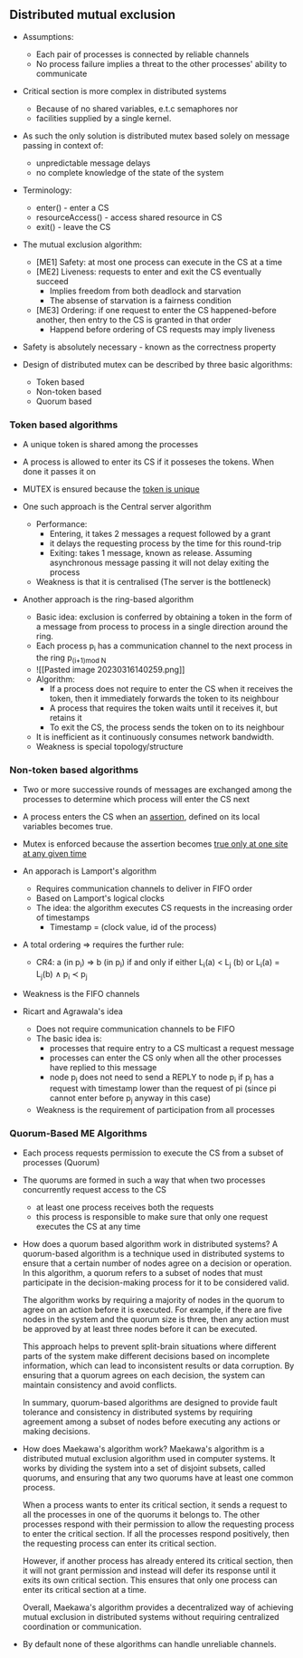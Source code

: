 ## Distributed mutual exclusion
* Assumptions:
	* Each pair of processes is connected by reliable channels
	* No process failure implies a threat to the other processes' ability to communicate

* Critical section is more complex in distributed systems
	* Because of no shared variables, e.t.c semaphores nor 
	* facilities supplied by a single kernel.
* As such the only solution is distributed mutex based solely on message passing in context of:
	* unpredictable message delays
	* no complete knowledge of the state of the system
* Terminology:
	* enter() - enter a CS
	* resourceAccess() - access shared resource in CS
	* exit() - leave the CS
* The mutual exclusion algorithm:
	* [ME1] Safety: at most one process can execute in the CS at a time  
	* [ME2] Liveness: requests to enter and exit the CS eventually succeed  
		* Implies freedom from both deadlock and starvation
		* The absense of starvation  is a fairness condition
	*  [ME3] Ordering: if one request to enter the CS happened-before another, then entry to the CS is granted in that order
		* Happend before ordering of CS requests may imply liveness
* Safety is absolutely necessary - known as the correctness property

 * Design of distributed mutex can be described by three basic algorithms:
	 * Token based
	 * Non-token based
	 * Quorum based

### Token based algorithms
* A unique token is shared among the processes
* A process is allowed to enter its CS if it posseses the tokens. When done it passes it on
* MUTEX is ensured because the <u>token is unique</u>

* One such approach is the Central server algorithm
	* Performance: 
		* Entering, it takes 2 messages a request followed by a grant
		* it delays the requesting process by the time for this round-trip
		* Exiting: takes 1 message, known as release. Assuming asynchronous message passing it will not delay exiting the process
	* Weakness is that it is centralised (The server is the bottleneck)

* Another approach is the ring-based algorithm
	* Basic idea: exclusion is conferred by obtaining a token in the form of a message from process to process in a single direction around the ring.
	* Each process p<sub>i</sub> has a communication channel to the next process in the ring p<sub>(i+1)mod N</sub> 
	* ![[Pasted image 20230316140259.png]]
	* Algorithm:
		* If a process does not require to enter the CS when it receives the token, then it immediately forwards  the token to its neighbour  
		* A process that requires the token waits until it receives it, but retains it  
		*  To exit the CS, the process sends the token on to its neighbour
	* It is inefficient as it continuously consumes network bandwidth.
	* Weakness is special topology/structure

### Non-token based algorithms
* Two or more successive rounds of messages are exchanged among the processes to determine which process will enter the CS next
* A process enters the CS when an <u>assertion</u>, defined on its local variables becomes true.
* Mutex is enforced because the assertion becomes <u>true only at one site at any given time</u>

* An apporach is Lamport's algorithm
	* Requires communication channels to deliver in FIFO order
	* Based on Lamport's logical clocks
	* The idea: the algorithm executes CS requests in the increasing order of timestamps
		* Timestamp = (clock value, id of the process)
* A total ordering => requires the further rule:
	* CR4: a (in p<sub>i</sub>) => b (in p<sub>i</sub>) if and only if either L<sub>i</sub>(a) < L<sub>j</sub> (b) or L<sub>i</sub>(a) = L<sub>j</sub>(b) ∧ p<sub>i</sub> ≺ p<sub>j</sub> 
* Weakness is the FIFO channels

* Ricart and Agrawala's idea
	* Does not require communication channels to be FIFO
	* The basic idea is:
		* processes that require entry to a CS multicast a request message  
		* processes can enter the CS only when all the other processes have replied to this message  
		* node p<sub>j</sub> does not need to send a REPLY to node p<sub>i</sub> if p<sub>j</sub> has a request with  timestamp lower than the request of pi (since pi cannot enter before p<sub>j</sub> anyway in this case)
	* Weakness is the requirement of participation from all processes

### Quorum-Based ME Algorithms
* Each process requests permission to execute the CS from a subset of processes (Quorum)
* The quorums are formed in such a way that when two processes concurrently request access to the CS
	* at least one process receives both the requests
	* this process is responsible to make sure that only one request executes the CS at any time

* How does a quorum based algorithm work in distributed systems?
	A quorum-based algorithm is a technique used in distributed systems to ensure that a certain number of nodes agree on a decision or operation. In this algorithm, a quorum refers to a subset of nodes that must participate in the decision-making process for it to be considered valid. 
	
	The algorithm works by requiring a majority of nodes in the quorum to agree on an action before it is executed. For example, if there are five nodes in the system and the quorum size is three, then any action must be approved by at least three nodes before it can be executed. 
	
	This approach helps to prevent split-brain situations where different parts of the system make different decisions based on incomplete information, which can lead to inconsistent results or data corruption. By ensuring that a quorum agrees on each decision, the system can maintain consistency and avoid conflicts.
	
	In summary, quorum-based algorithms are designed to provide fault tolerance and consistency in distributed systems by requiring agreement among a subset of nodes before executing any actions or making decisions.
	
* How does Maekawa's algorithm work?
	Maekawa's algorithm is a distributed mutual exclusion algorithm used in computer systems. It works by dividing the system into a set of disjoint subsets, called quorums, and ensuring that any two quorums have at least one common process. 
	
	When a process wants to enter its critical section, it sends a request to all the processes in one of the quorums it belongs to. The other processes respond with their permission to allow the requesting process to enter the critical section. If all the processes respond positively, then the requesting process can enter its critical section. 
	
	However, if another process has already entered its critical section, then it will not grant permission and instead will defer its response until it exits its own critical section. This ensures that only one process can enter its critical section at a time.
	
	Overall, Maekawa's algorithm provides a decentralized way of achieving mutual exclusion in distributed systems without requiring centralized coordination or communication. 

* By default none of these algorithms can handle unreliable channels.